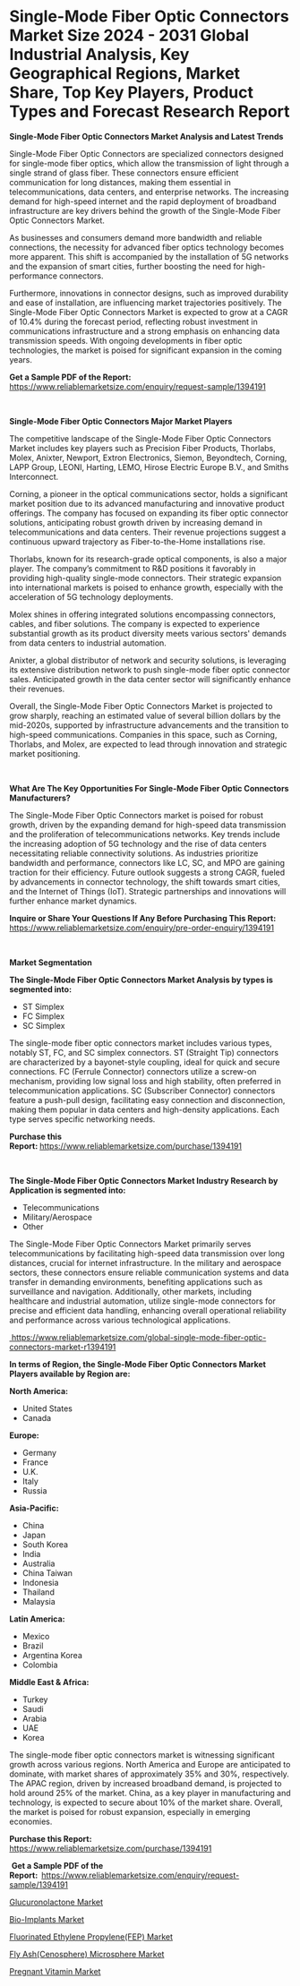 <p><h1>Single-Mode Fiber Optic Connectors Market Size 2024 - 2031 Global Industrial Analysis, Key Geographical Regions, Market Share, Top Key Players, Product Types and Forecast Research Report</h1></p><p><strong>Single-Mode Fiber Optic Connectors Market Analysis and Latest Trends</strong></p>
<p><p>Single-Mode Fiber Optic Connectors are specialized connectors designed for single-mode fiber optics, which allow the transmission of light through a single strand of glass fiber. These connectors ensure efficient communication for long distances, making them essential in telecommunications, data centers, and enterprise networks. The increasing demand for high-speed internet and the rapid deployment of broadband infrastructure are key drivers behind the growth of the Single-Mode Fiber Optic Connectors Market. </p><p>As businesses and consumers demand more bandwidth and reliable connections, the necessity for advanced fiber optics technology becomes more apparent. This shift is accompanied by the installation of 5G networks and the expansion of smart cities, further boosting the need for high-performance connectors. </p><p>Furthermore, innovations in connector designs, such as improved durability and ease of installation, are influencing market trajectories positively. The Single-Mode Fiber Optic Connectors Market is expected to grow at a CAGR of 10.4% during the forecast period, reflecting robust investment in communications infrastructure and a strong emphasis on enhancing data transmission speeds. With ongoing developments in fiber optic technologies, the market is poised for significant expansion in the coming years.</p></p>
<p><strong>Get a Sample PDF of the Report:&nbsp;</strong> <a href="https://www.reliablemarketsize.com/enquiry/request-sample/1394191">https://www.reliablemarketsize.com/enquiry/request-sample/1394191</a></p>
<p>&nbsp;</p>
<p><strong>Single-Mode Fiber Optic Connectors Major Market Players</strong></p>
<p><p>The competitive landscape of the Single-Mode Fiber Optic Connectors Market includes key players such as Precision Fiber Products, Thorlabs, Molex, Anixter, Newport, Extron Electronics, Siemon, Beyondtech, Corning, LAPP Group, LEONI, Harting, LEMO, Hirose Electric Europe B.V., and Smiths Interconnect. </p><p>Corning, a pioneer in the optical communications sector, holds a significant market position due to its advanced manufacturing and innovative product offerings. The company has focused on expanding its fiber optic connector solutions, anticipating robust growth driven by increasing demand in telecommunications and data centers. Their revenue projections suggest a continuous upward trajectory as Fiber-to-the-Home installations rise.</p><p>Thorlabs, known for its research-grade optical components, is also a major player. The company’s commitment to R&D positions it favorably in providing high-quality single-mode connectors. Their strategic expansion into international markets is poised to enhance growth, especially with the acceleration of 5G technology deployments.</p><p>Molex shines in offering integrated solutions encompassing connectors, cables, and fiber solutions. The company is expected to experience substantial growth as its product diversity meets various sectors' demands from data centers to industrial automation.</p><p>Anixter, a global distributor of network and security solutions, is leveraging its extensive distribution network to push single-mode fiber optic connector sales. Anticipated growth in the data center sector will significantly enhance their revenues.</p><p>Overall, the Single-Mode Fiber Optic Connectors Market is projected to grow sharply, reaching an estimated value of several billion dollars by the mid-2020s, supported by infrastructure advancements and the transition to high-speed communications. Companies in this space, such as Corning, Thorlabs, and Molex, are expected to lead through innovation and strategic market positioning.</p></p>
<p>&nbsp;</p>
<p><strong>What Are The Key Opportunities For Single-Mode Fiber Optic Connectors Manufacturers?</strong></p>
<p><p>The Single-Mode Fiber Optic Connectors market is poised for robust growth, driven by the expanding demand for high-speed data transmission and the proliferation of telecommunications networks. Key trends include the increasing adoption of 5G technology and the rise of data centers necessitating reliable connectivity solutions. As industries prioritize bandwidth and performance, connectors like LC, SC, and MPO are gaining traction for their efficiency. Future outlook suggests a strong CAGR, fueled by advancements in connector technology, the shift towards smart cities, and the Internet of Things (IoT). Strategic partnerships and innovations will further enhance market dynamics.</p></p>
<p><strong>Inquire or Share Your Questions If Any Before Purchasing This Report:</strong> <a href="https://www.reliablemarketsize.com/enquiry/pre-order-enquiry/1394191">https://www.reliablemarketsize.com/enquiry/pre-order-enquiry/1394191</a></p>
<p>&nbsp;</p>
<p><strong>Market Segmentation</strong></p>
<p><strong>The Single-Mode Fiber Optic Connectors Market Analysis by types is segmented into:</strong></p>
<p><ul><li>ST Simplex</li><li>FC Simplex</li><li>SC Simplex</li></ul></p>
<p><p>The single-mode fiber optic connectors market includes various types, notably ST, FC, and SC simplex connectors. ST (Straight Tip) connectors are characterized by a bayonet-style coupling, ideal for quick and secure connections. FC (Ferrule Connector) connectors utilize a screw-on mechanism, providing low signal loss and high stability, often preferred in telecommunication applications. SC (Subscriber Connector) connectors feature a push-pull design, facilitating easy connection and disconnection, making them popular in data centers and high-density applications. Each type serves specific networking needs.</p></p>
<p><strong>Purchase this Report:&nbsp;</strong><a href="https://www.reliablemarketsize.com/purchase/1394191">https://www.reliablemarketsize.com/purchase/1394191</a></p>
<p>&nbsp;</p>
<p><strong>The Single-Mode Fiber Optic Connectors Market Industry Research by Application is segmented into:</strong></p>
<p><ul><li>Telecommunications</li><li>Military/Aerospace</li><li>Other</li></ul></p>
<p><p>The Single-Mode Fiber Optic Connectors Market primarily serves telecommunications by facilitating high-speed data transmission over long distances, crucial for internet infrastructure. In the military and aerospace sectors, these connectors ensure reliable communication systems and data transfer in demanding environments, benefiting applications such as surveillance and navigation. Additionally, other markets, including healthcare and industrial automation, utilize single-mode connectors for precise and efficient data handling, enhancing overall operational reliability and performance across various technological applications.</p></p>
<p><a href="https://www.reliablemarketsize.com/global-single-mode-fiber-optic-connectors-market-r1394191">&nbsp;https://www.reliablemarketsize.com/global-single-mode-fiber-optic-connectors-market-r1394191</a></p>
<p><strong>In terms of Region, the Single-Mode Fiber Optic Connectors Market Players available by Region are:</strong></p>
<p>
    <p> <strong> North America: </strong>
        <ul>
            <li>United States</li>
            <li>Canada</li>
        </ul>
        </p> 
    <p> <strong> Europe: </strong>
        <ul>
            <li>Germany</li>
            <li>France</li>
            <li>U.K.</li>
            <li>Italy</li>
            <li>Russia</li>
        </ul>
        </p> 
    <p> <strong> Asia-Pacific: </strong>
        <ul>
            <li>China</li>
            <li>Japan</li>
            <li>South Korea</li>
            <li>India</li>
            <li>Australia</li>
            <li>China Taiwan</li>
            <li>Indonesia</li>
            <li>Thailand</li>
            <li>Malaysia</li>
        </ul>
        </p> 
    <p> <strong> Latin America: </strong>
        <ul>
            <li>Mexico</li>
            <li>Brazil</li>
            <li>Argentina Korea</li>
            <li>Colombia</li>
        </ul>
        </p> 
    <p> <strong> Middle East & Africa: </strong>
        <ul>
            <li>Turkey</li>
            <li>Saudi</li>
            <li>Arabia</li>
            <li>UAE</li>
            <li>Korea</li>
        </ul>
    </p>
    </p>
<p><p>The single-mode fiber optic connectors market is witnessing significant growth across various regions. North America and Europe are anticipated to dominate, with market shares of approximately 35% and 30%, respectively. The APAC region, driven by increased broadband demand, is projected to hold around 25% of the market. China, as a key player in manufacturing and technology, is expected to secure about 10% of the market share. Overall, the market is poised for robust expansion, especially in emerging economies.</p></p>
<p><strong>Purchase this Report: </strong><a href="https://www.reliablemarketsize.com/purchase/1394191">https://www.reliablemarketsize.com/purchase/1394191</a></p>
<p>&nbsp;<strong>Get a Sample PDF of the Report:&nbsp;&nbsp;</strong><a href="https://www.reliablemarketsize.com/enquiry/request-sample/1394191">https://www.reliablemarketsize.com/enquiry/request-sample/1394191</a></p>
<p><strong></strong></p>
<p><p><a href="https://www.linkedin.com/pulse/glucuronolactone-market-revolution-2024-2031-trends-nw8ae?trackingId=di%2Fw5B%2FsR%2F2YVxMRB3jfdQ%3D%3D">Glucuronolactone Market</a></p><p><a href="https://www.linkedin.com/pulse/global-bio-implants-market-projected-grow-cagr-8-forcasted-7slqe?trackingId=ViZpJYHwR6S02jVhVjwBVA%3D%3D">Bio-Implants Market</a></p><p><a href="https://issuu.com/reportprime-2/docs/fluorinated-ethylene-propylenefep-m_2068046ee2287c">Fluorinated Ethylene Propylene(FEP) Market</a></p><p><a href="https://issuu.com/reportprime-2/docs/fly-ashcenosphere-microsphere-marke_a93ae86f81faa8">Fly Ash(Cenosphere) Microsphere Market</a></p><p><a href="https://www.linkedin.com/pulse/pregnant-vitamin-industry-insights-report-analyzing-market-rggrc?trackingId=Blc3WqFeTQWVQLL3GJisvQ%3D%3D">Pregnant Vitamin Market</a></p></p>